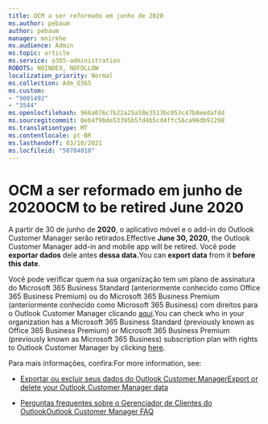 ```yaml
---
title: OCM a ser reformado em junho de 2020
ms.author: pebaum
author: pebaum
manager: mnirkhe
ms.audience: Admin
ms.topic: article
ms.service: o365-administration
ROBOTS: NOINDEX, NOFOLLOW
localization_priority: Normal
ms.collection: Adm_O365
ms.custom:
- "9001492"
- "3544"
ms.openlocfilehash: 966a076c7b22a25a58e3513bc053c47b0eedaf4d
ms.sourcegitcommit: 0eb4f9bde53395b5fd4b5cd4ffc56ca96db91298
ms.translationtype: MT
ms.contentlocale: pt-BR
ms.lasthandoff: 03/10/2021
ms.locfileid: "50704810"
---
```

# <a name="ocm-to-be-retired-june-2020"></a><span data-ttu-id="3bbf9-102">OCM a ser reformado em junho de 2020</span><span class="sxs-lookup"><span data-stu-id="3bbf9-102">OCM to be retired June 2020</span></span>


<span data-ttu-id="3bbf9-103">A partir de 30 de junho de **2020**, o aplicativo móvel e o add-in do Outlook Customer Manager serão retirados.</span><span class="sxs-lookup"><span data-stu-id="3bbf9-103">Effective **June 30, 2020**, the Outlook Customer Manager add-in and mobile app will be retired.</span></span> <span data-ttu-id="3bbf9-104">Você pode **exportar dados** dele antes **dessa data.**</span><span class="sxs-lookup"><span data-stu-id="3bbf9-104">You can  **export data**  from it  **before this date**.</span></span>  

<span data-ttu-id="3bbf9-105">Você pode verificar quem na sua organização tem um plano de assinatura do Microsoft 365 Business Standard (anteriormente conhecido como Office 365 Business Premium) ou do Microsoft 365 Business Premium (anteriormente conhecido como Microsoft 365 Business) com direitos para o Outlook Customer Manager clicando [aqui](https://admin.microsoft.com/AdminPortal/Home?ref=/users).</span><span class="sxs-lookup"><span data-stu-id="3bbf9-105">You can check who in your organization has a Microsoft 365 Business Standard (previously known as Office 365 Business Premium) or Microsoft 365 Business Premium (previously known as Microsoft 365 Business) subscription plan with rights to Outlook Customer Manager by clicking [here](https://admin.microsoft.com/AdminPortal/Home?ref=/users).</span></span>

<span data-ttu-id="3bbf9-106">Para mais informações, confira:</span><span class="sxs-lookup"><span data-stu-id="3bbf9-106">For more information, see:</span></span>

- [<span data-ttu-id="3bbf9-107">Exportar ou excluir seus dados do Outlook Customer Manager</span><span class="sxs-lookup"><span data-stu-id="3bbf9-107">Export or delete your Outlook Customer Manager data</span></span>](https://support.office.com/article/1a421cb4-e8de-4b44-bfb8-710b92820439)

- [<span data-ttu-id="3bbf9-108">Perguntas frequentes sobre o Gerenciador de Clientes do Outlook</span><span class="sxs-lookup"><span data-stu-id="3bbf9-108">Outlook Customer Manager FAQ</span></span>](https://techcommunity.microsoft.com/t5/outlook-customer-manager/faq-frequently-asked-questions-about-outlook-customer-manager/m-p/29680)
